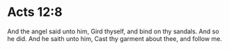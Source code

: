 # Acts 12:8

And the angel said unto him, Gird thyself, and bind on thy sandals. And so he did. And he saith unto him, Cast thy garment about thee, and follow me.